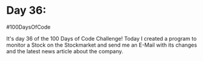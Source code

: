 # Day 36:
#100DaysOfCode

It's day 36 of the 100 Days  of Code Challenge! Today I created a program to monitor a Stock on the Stockmarket and send me an E-Mail with its changes and the latest news article about the company.